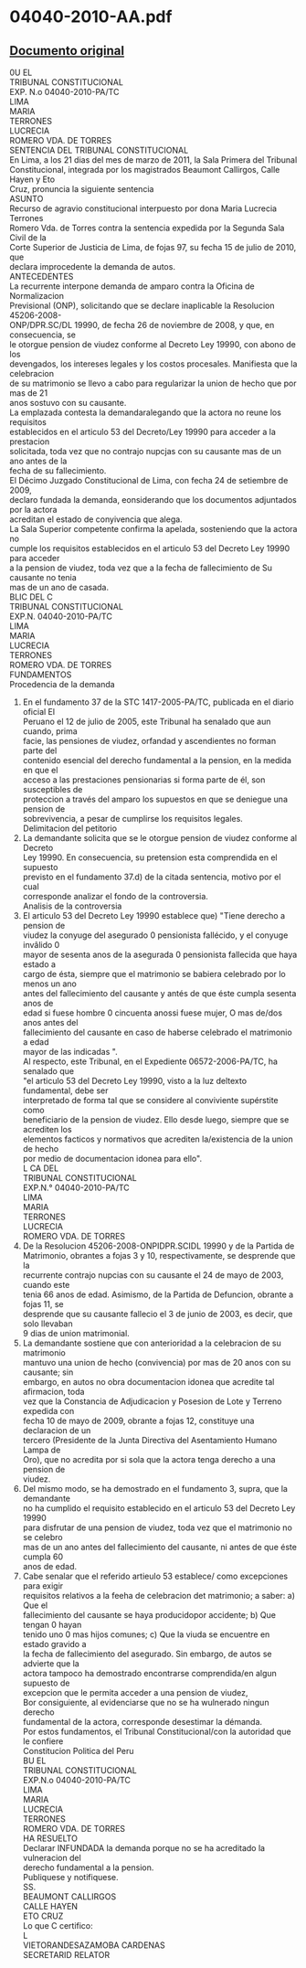
04040-2010-AA.pdf
=================
  
[Documento original](https://tc.gob.pe/jurisprudencia/2011/04040-2010-AA.pdf)  
---  
0U EL  
TRIBUNAL CONSTITUCIONAL  
EXP. N.o 04040-2010-PA/TC  
LIMA  
MARIA  
TERRONES  
LUCRECIA  
ROMERO VDA. DE TORRES  
SENTENCIA DEL TRIBUNAL CONSTITUCIONAL  
En Lima, a los 21 dias del mes de marzo de 2011, la Sala Primera del Tribunal  
Constitucional, integrada por los magistrados Beaumont Callirgos, Calle Hayen y Eto  
Cruz, pronuncia la siguiente sentencia  
ASUNTO  
Recurso de agravio constitucional interpuesto por dona Maria Lucrecia Terrones  
Romero Vda. de Torres contra la sentencia expedida por la Segunda Sala Civil de la  
Corte Superior de Justicia de Lima, de fojas 97, su fecha 15 de julio de 2010, que  
declara improcedente la demanda de autos.  
ANTECEDENTES  
La recurrente interpone demanda de amparo contra la Oficina de Normalizacion  
Previsional (ONP), solicitando que se declare inaplicable la Resolucion 45206-2008-  
ONP/DPR.SC/DL 19990, de fecha 26 de noviembre de 2008, y que, en consecuencia, se  
le otorgue pension de viudez conforme al Decreto Ley 19990, con abono de los  
devengados, los intereses legales y los costos procesales. Manifiesta que la celebracion  
de su matrimonio se llevo a cabo para regularizar la union de hecho que por mas de 21  
anos sostuvo con su causante.  
La emplazada contesta la demandaralegando que la actora no reune los requisitos  
establecidos en el articulo 53 del Decreto/Ley 19990 para acceder a la prestacion  
solicitada, toda vez que no contrajo nupcjas con su causante mas de un ano antes de la  
fecha de su fallecimiento.  
El Décimo Juzgado Constitucional de Lima, con fecha 24 de setiembre de 2009,  
declaro fundada la demanda, eonsiderando que los documentos adjuntados por la actora  
acreditan el estado de conyivencia que alega.  
La Sala Superior competente confirma la apelada, sosteniendo que la actora no  
cumple los requisitos establecidos en el articulo 53 del Decreto Ley 19990 para acceder  
a la pension de viudez, toda vez que a la fecha de fallecimiento de Su causante no tenia  
mas de un ano de casada.  
BLIC DEL C  
TRIBUNAL CONSTITUCIONAL  
EXP.N. 04040-2010-PA/TC  
LIMA  
MARIA  
LUCRECIA  
TERRONES  
ROMERO VDA. DE TORRES  
FUNDAMENTOS  
Procedencia de la demanda  
1. En el fundamento 37 de la STC 1417-2005-PA/TC, publicada en el diario oficial El  
Peruano el 12 de julio de 2005, este Tribunal ha senalado que aun cuando, prima  
facie, las pensiones de viudez, orfandad y ascendientes no forman parte del  
contenido esencial del derecho fundamental a la pension, en la medida en que el  
acceso a las prestaciones pensionarias si forma parte de él, son susceptibles de  
proteccion a través del amparo los supuestos en que se deniegue una pension de  
sobrevivencia, a pesar de cumplirse los requisitos legales.  
Delimitacion del petitorio  
2. La demandante solicita que se le otorgue pension de viudez conforme al Decreto  
Ley 19990. En consecuencia, su pretension esta comprendida en el supuesto  
previsto en el fundamento 37.d) de la citada sentencia, motivo por el cual  
corresponde analizar el fondo de la controversia.  
Analisis de la controversia  
3. El articulo 53 del Decreto Ley 19990 establece que) "Tiene derecho a pension de  
viudez la conyuge del asegurado 0 pensionista fallécido, y el conyuge invâlido 0  
mayor de sesenta anos de la asegurada 0 pensionista fallecida que haya estado a  
cargo de ésta, siempre que el matrimonio se babiera celebrado por lo menos un ano  
antes del fallecimiento del causante y antés de que éste cumpla sesenta anos de  
edad si fuese hombre 0 cincuenta anossi fuese mujer, O mas de/dos anos antes del  
fallecimiento del causante en caso de haberse celebrado el matrimonio a edad  
mayor de las indicadas ".  
Al respecto, este Tribunal, en el Expediente 06572-2006-PA/TC, ha senalado que  
"el articulo 53 del Decreto Ley 19990, visto a la luz deltexto fundamental, debe ser  
interpretado de forma tal que se considere al conviviente supérstite como  
beneficiario de la pension de viudez. Ello desde luego, siempre que se acrediten los  
elementos facticos y normativos que acrediten la/existencia de la union de hecho  
por medio de documentacion idonea para ello".  
L CA DEL  
TRIBUNAL CONSTITUCIONAL  
EXP.N.° 04040-2010-PA/TC  
LIMA  
MARIA  
TERRONES  
LUCRECIA  
ROMERO VDA. DE TORRES  
5. De la Resolucion 45206-2008-ONPIDPR.SCIDL 19990 y de la Partida de  
Matrimonio, obrantes a fojas 3 y 10, respectivamente, se desprende que la  
recurrente contrajo nupcias con su causante el 24 de mayo de 2003, cuando este  
tenia 66 anos de edad. Asimismo, de la Partida de Defuncion, obrante a fojas 11, se  
desprende que su causante fallecio el 3 de junio de 2003, es decir, que solo llevaban  
9 dias de union matrimonial.  
6. La demandante sostiene que con anterioridad a la celebracion de su matrimonio  
mantuvo una union de hecho (convivencia) por mas de 20 anos con su causante; sin  
embargo, en autos no obra documentacion idonea que acredite tal afirmacion, toda  
vez que la Constancia de Adjudicacion y Posesion de Lote y Terreno expedida con  
fecha 10 de mayo de 2009, obrante a fojas 12, constituye una declaracion de un  
tercero (Presidente de la Junta Directiva del Asentamiento Humano Lampa de  
Oro), que no acredita por si sola que la actora tenga derecho a una pension de  
viudez.  
7. Del mismo modo, se ha demostrado en el fundamento 3, supra, que la demandante  
no ha cumplido el requisito establecido en el articulo 53 del Decreto Ley 19990  
para disfrutar de una pension de viudez, toda vez que el matrimonio no se celebro  
mas de un ano antes del fallecimiento del causante, ni antes de que éste cumpla 60  
anos de edad.  
8. Cabe senalar que el referido artieulo 53 establece/ como excepciones para exigir  
requisitos relativos a la feeha de celebracion det matrimonio; a saber: a) Que el  
fallecimiento del causante se haya producidopor accidente; b) Que tengan 0 hayan  
tenido uno 0 mas hijos comunes; c) Que la viuda se encuentre en estado gravido a  
la fecha de fallecimiento del asegurado. Sin embargo, de autos se advierte que la  
actora tampoco ha demostrado encontrarse comprendida/en algun supuesto de  
excepcion que le permita acceder a una pension de viudez,  
Bor consiguiente, al evidenciarse que no se ha wulnerado ningun derecho  
fundamental de la actora, corresponde desestimar la démanda.  
Por estos fundamentos, el Tribunal Constitucional/con la autoridad que le confiere  
Constitucion Politica del Peru  
BU EL  
TRIBUNAL CONSTITUCIONAL  
EXP.N.o 04040-2010-PA/TC  
LIMA  
MARIA  
LUCRECIA  
TERRONES  
ROMERO VDA. DE TORRES  
HA RESUELTO  
Declarar INFUNDADA la demanda porque no se ha acreditado la vulneracion del  
derecho fundamental a la pension.  
Publiquese y notifiquese.  
SS.  
BEAUMONT CALLIRGOS  
CALLE HAYEN  
ETO CRUZ  
Lo que C certifico:  
L  
VIETORANDESAZAMOBA CARDENAS  
SECRETARID RELATOR